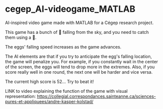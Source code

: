 # cegep_AI-videogame_MATLAB
AI-inspired video game made with MATLAB for a Cégep research project. 

This game has a bunch of :egg: falling from the sky, and you need to catch them using a :basket:. 

The eggs' falling speed increases as the game advances.

The AI elements are that if you try to anticipate the egg's falling location, the game will penalize you. 
For example, if you constantly wait in the center of the screen, the eggs will tend to drop more in the extremes.
Also, if you score really well in one round, the next one will be harder and vice versa.

The current high score is 52... Try to beat it!

LINK to video explaining the function of the game with visual representation: https://collegial.correspondances.sainteanne.ca/sciences-pures-et-appliquees/andre-kasper-kolstad/

